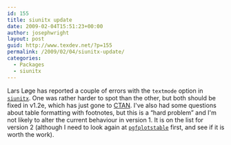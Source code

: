```yaml
---
id: 155
title: siunitx update
date: 2009-02-04T15:51:23+00:00
author: josephwright
layout: post
guid: http://www.texdev.net/?p=155
permalink: /2009/02/04/siunitx-update/
categories:
  - Packages
  - siunitx
---
```

Lars Løge has reported a couple of errors with the `textmode` option in [`siunitx`](https://ctan.org/pkg/siunitx).  One was rather harder to spot than the other, but both should be fixed in v1.2e, which has just gone to [CTAN](https://www.ctan.org).  I've also had some questions about table formatting with footnotes, but this is a “hard problem” and I'm not likely to alter the current behaviour in version 1.  It is on the list for version 2 (although I need to look again at [`pgfplotstable`](https://ctan.org/pkg/pgfplots) first, and see if it is worth the work).
